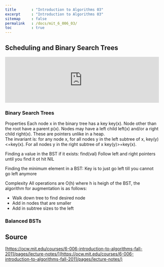 ```yaml
---
title       : "Introduction to Algorithms 03"
excerpt     : "Introduction to Algorithms 03"
sitemap     : false
permalink   : /docs/mit_6_006_03/
toc         : true
---
```



## Scheduling and Binary Search Trees
<iframe src="https://hostux.social/@aisuko/109782731343121919/embed" class="mastodon-embed" style="max-width: 100%; border: 0" width="700" allowfullscreen="allowfullscreen"></iframe><script src="https://hostux.social/embed.js" async="async"></script>

### Binary Search Trees
Properties
Each node x in the binary tree has a key key(x). Node other than the root have a parent p(x). Nodes may have a left child left(x) and/or a right child right(x). These are pointers unlike in a heap.  
The invariant is: for any node x, for all nodes y in the left subtree of x, key(y) <=key(x). For all nodes y in the right subtree of x key(y)>=key(x).

Finding a value in the BST if it exists: find(val)
Follow left and right pointers until you find it ot hit NIL

Finding the minimum element in a BST:
Key is to just go left till you cannot go left anymore

Complexity
All operations are O(h) where h is heigh of the BST, the algorithm for augmentation is as follows:
* Walk down tree to find desired node
* Add in nodes that are smaller
* Add in subtree sizes to the left

### Balanced BSTs




## Source
[https://ocw.mit.edu/courses/6-006-introduction-to-algorithms-fall-2011/pages/lecture-notes/](https://ocw.mit.edu/courses/6-006-introduction-to-algorithms-fall-2011/pages/lecture-notes/)